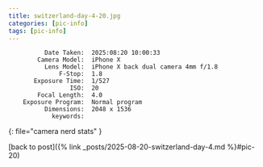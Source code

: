 ```yaml
---
title: switzerland-day-4-20.jpg
categories: [pic-info]
tags: [pic-info]
---
```


```text
          Date Taken:  2025:08:20 10:00:33
        Camera Model:  iPhone X
          Lens Model:  iPhone X back dual camera 4mm f/1.8
              F-Stop:  1.8
       Exposure Time:  1/527
                 ISO:  20
        Focal Length:  4.0
    Exposure Program:  Normal program
          Dimensions:  2048 x 1536
            keywords:  
```
{: file="camera nerd stats" }

[back to post]({% link _posts/2025-08-20-switzerland-day-4.md %}#pic-20)